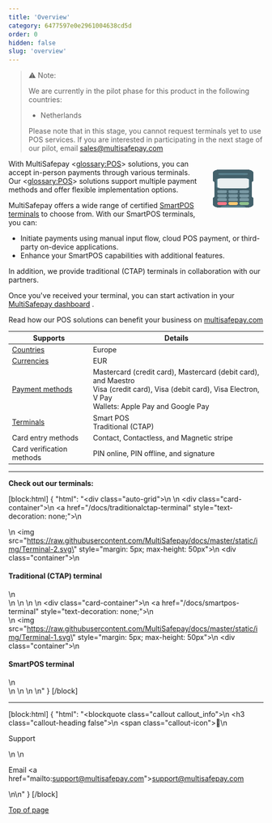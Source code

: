 ```yaml
---
title: 'Overview'
category: 6477597e0e2961004638cd5d
order: 0
hidden: false
slug: 'overview'
---
```


> ⚠️ Note:
> 
> We are currently in the pilot phase for this product in the following countries:
>
> - Netherlands
>
> Please note that in this stage, you cannot request terminals yet to use POS services.
> If you are interested in participating in the next stage of our pilot, email sales@multisafepay.com

<img src="https://raw.githubusercontent.com/MultiSafepay/docs/master/static/img/Terminal-1.svg" width="80" align="right" style="margin: 20px 20px 20px 30px; max-height: 75px"/>

With MultiSafepay <<glossary:POS>> solutions, you can accept in-person payments through various terminals. Our <<glossary:POS>> solutions support multiple payment methods and offer flexible implementation options.

MultiSafepay offers a wide range of certified <a href="https://www.multisafepay.com/nl_nl/oplossingen/in-person-pos/pin-terminals" target="_blank">SmartPOS terminals</a> <i class="fa fa-external-link" style="font-size:12px;color:#8b929e"></i> to choose from. With our SmartPOS terminals, you can:

- Initiate payments using manual input flow, cloud POS payment, or third-party on-device applications.
- Enhance your SmartPOS capabilities with additional features.

In addition, we provide traditional (CTAP) terminals in collaboration with our partners.

Once you've received your terminal, you can start activation in your <a href="https://merchant.multisafepay.com/" target="_blank">MultiSafepay dashboard</a> <i class="fa fa-external-link" style="font-size:12px;color:#8b929e"></i>.

Read how our POS solutions can benefit your business on <a href="https://www.multisafepay.com/solutions/in-person" target="_blank">multisafepay.com</a> <i class="fa fa-external-link" style="font-size:12px;color:#8b929e"></i>

| Supports | Details |
| --- | ---|
|[Countries](/docs/payment-methods#payment-methods-by-country) |Europe    |
| [Currencies](/docs/currencies/)  | EUR    |
|[Payment methods](/docs/payment-pages/)  | Mastercard (credit card), Mastercard (debit card), and Maestro <br> Visa (credit card), Visa (debit card), Visa Electron, V Pay <br> Wallets: Apple Pay and Google Pay    |
| <a href="https://www.multisafepay.com/nl_nl/oplossingen/in-person-pos/pin-terminals" target="_blank">Terminals</a> <i class="fa fa-external-link" style="font-size:12px;color:#8b929e"></i>  | Smart POS <br> Traditional (CTAP)   |
| Card entry methods | Contact, Contactless, and Magnetic stripe |
| Card verification methods | PIN online, PIN offline, and signature |

---

**Check out our terminals:**

[block:html]
{
  "html": "<div class=\"auto-grid\">\n \n  <div class=\"card-container\">\n        <a href=\"/docs/traditionalctap-terminal\" style=\"text-decoration: none;\">\n            <div>\n                <img src=\"https://raw.githubusercontent.com/MultiSafepay/docs/master/static/img/Terminal-2.svg\" style=\"margin: 5px; max-height: 50px\">\n                <div class=\"container\">\n                    <h4><b>Traditional (CTAP) terminal</b></h4>\n                </div>\n            </div>\n        </a>\n    </div>\n  <div class=\"card-container\">\n        <a href=\"/docs/smartpos-terminal\" style=\"text-decoration: none;\">\n            <div>\n                <img src=\"https://raw.githubusercontent.com/MultiSafepay/docs/master/static/img/Terminal-1.svg\" style=\"margin: 5px; max-height: 50px\">\n                <div class=\"container\">\n                    <h4><b>SmartPOS terminal</b></h4>\n                </div>\n            </div>\n        </a>\n    </div>\n<style>\n\nb {\n  color: #384248 !important;\n}\n  \n.auto-grid {\n  --auto-grid-min-size: 250px;\n  \n  display: grid;\n  grid-template-columns: repeat(auto-fill, minmax(var(--auto-grid-min-size), 1fr));\n}\n\n.card-container {\n  box-shadow: 0 4px 8px 0 rgba(0, 0, 0, 0.2); /* this adds the \"card\" effect */\n  padding: 16px;\n  text-align: center;\n  border-radius: 5px;\n  margin: 15px\n} \n\n.card-container:hover {\n  box-shadow: 0 8px 16px 0 rgb(0 0 0 / 20%);\n  transform: translateY(-0.2rem);\n  transition: all 0.2s;\n  cursor: pointer;\n}  \n\n</style>"
}
[/block]

---

[block:html]
{
  "html": "<blockquote class=\"callout callout_info\">\n    <h3 class=\"callout-heading false\">\n        <span class=\"callout-icon\">💬</span>\n        <p>Support</p>\n    </h3>\n    <p>Email <a href=\"mailto:support@multisafepay.com\">support@multisafepay.com</a></p>\n</blockquote>\n"
}
[/block]

[Top of page](#)


